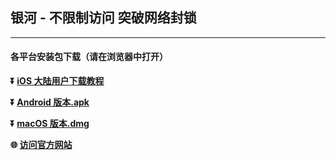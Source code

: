 ## 银河 - 不限制访问 突破网络封锁 #
- - - -
#### 各平台安装包下载（请在浏览器中打开）

**:arrow_double_down: [iOS 大陆用户下载教程](https://lets-contact.onelink.me/0dzS/3my1vynb)** 

**:arrow_double_down: [Android 版本.apk](https://lets-contact.onelink.me/0dzS/i809x9ah)**

**:arrow_double_down: [macOS 版本.dmg](https://lets-contact.onelink.me/0dzS/ec04g6tl)**

**:globe_with_meridians: [访问官方网站](https://yinhe-contact.oickrpg.cn)** 

###
